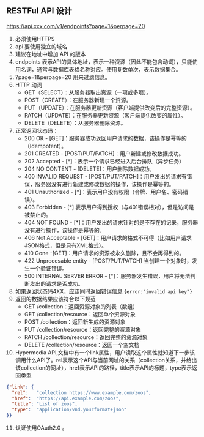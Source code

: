 ## RESTFul API 设计

https://api.xxx.com/v1/endpoints?page=1&perpage=20
1. 必须使用HTTPS
2. api 要使用独立的域名
3. 建议在地址中增加 API 的版本
4. endpoints 表示API的具体地址，表示一种资源（因此不能包含动词），只能使用名词，通常与数据库表格名称对应。使用复数单次，表示数据集合。
5. ?page=1&perpage=20 用来过滤信息。
6. HTTP 动词
    - GET（SELECT）：从服务器取出资源（一项或多项）。
    - POST（CREATE）：在服务器新建一个资源。
    - PUT（UPDATE）：在服务器更新资源（客户端提供改变后的完整资源）。
    - PATCH（UPDATE）：在服务器更新资源（客户端提供改变的属性）。
    - DELETE（DELETE）：从服务器删除资源。
7. 正常返回状态码：
    - 200 OK - [GET]：服务器成功返回用户请求的数据，该操作是幂等的（Idempotent）。
    - 201 CREATED - [POST/PUT/PATCH]：用户新建或修改数据成功。
    - 202 Accepted - [*]：表示一个请求已经进入后台排队（异步任务）
    - 204 NO CONTENT - [DELETE]：用户删除数据成功。
    - 400 INVALID REQUEST - [POST/PUT/PATCH]：用户发出的请求有错误，服务器没有进行新建或修改数据的操作，该操作是幂等的。
    - 401 Unauthorized - [*]：表示用户没有权限（令牌、用户名、密码错误）。
    - 403 Forbidden - [*] 表示用户得到授权（与401错误相对），但是访问是被禁止的。
    - 404 NOT FOUND - [*]：用户发出的请求针对的是不存在的记录，服务器没有进行操作，该操作是幂等的。
    - 406 Not Acceptable - [GET]：用户请求的格式不可得（比如用户请求JSON格式，但是只有XML格式）。
    - 410 Gone -[GET]：用户请求的资源被永久删除，且不会再得到的。
    - 422 Unprocesable entity - [POST/PUT/PATCH] 当创建一个对象时，发生一个验证错误。
    - 500 INTERNAL SERVER ERROR - [*]：服务器发生错误，用户将无法判断发出的请求是否成功。
8. 如果返回状态码4XX，应该同时返回错误信息
   `{error:"invalid api key"}`
9. 返回的数据结果应该符合以下规范
   - GET /collection：返回资源对象的列表（数组）
   - GET /collection/resource：返回单个资源对象
   - POST /collection：返回新生成的资源对象
   - PUT /collection/resource：返回完整的资源对象
   - PATCH /collection/resource：返回完整的资源对象
   - DELETE /collection/resource：返回一个空文档
11. Hypermedia API,文档中有一个link属性，用户读取这个属性就知道下一步该调用什么API了。rel表示这个API与当前网址的关系（collection关系，并给出该collection的网址），href表示API的路径，title表示API的标题，type表示返回类型
```JSON
{"link": {
  "rel":   "collection https://www.example.com/zoos",
  "href":  "https://api.example.com/zoos",
  "title": "List of zoos",
  "type":  "application/vnd.yourformat+json"
}}
```
11. 认证使用OAuth2.0 。